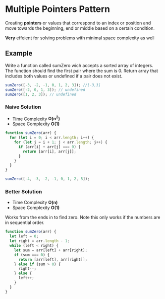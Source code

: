 # Multiple Pointers Pattern

Creating **pointers** or values that correspond to an index or position and move towards the beginning, end or middle based on a certain condition.

**Very** effeient for solving problems with minimal space complexity as well

## Example

Write a function called sumZero wich accepts a sorted array of integers. The function should find the first pair where the sum is 0. Return array that includes both values or undefined if a pair does not exist.

```javascript
sumZero([-3, -2, -1, 0, 1, 2, 3]); //[-3,3]
sumZero([-2, 0, 1, 3]); // undefined
sumZero([1, 2, 3]); // undefined
```

### Naive Solution

- Time Complexity **O(n<sup>2</sup>)**
- Space Complexity **O(1)**

```javascript
function sumZero(arr) {
  for (let i = 0; i < arr.length; i++) {
    for (let j = i + 1; j < arr.length; j++) {
      if (arr[i] + arr[j] === 0) {
        return [arr[i], arr[j]];
      }
    }
  }
}

sumZero([-4, -3, -2, -1, 0, 1, 2, 5]);
```

### Better Solution

- Time Complexity **O(n)**
- Space Complexity **O(1)**

Works from the ends in to find zero. Note this only works if the numbers are in sequential order.

```javascript
function sumZero(arr) {
  let left = 0;
  let right = arr.length - 1;
  while (left < right) {
    let sum = arr[left] + arr[right];
    if (sum === 0) {
      return [arr[left], arr[right]];
    } else if (sum > 0) {
      right--;
    } else {
      left++;
    }
  }
}
```
